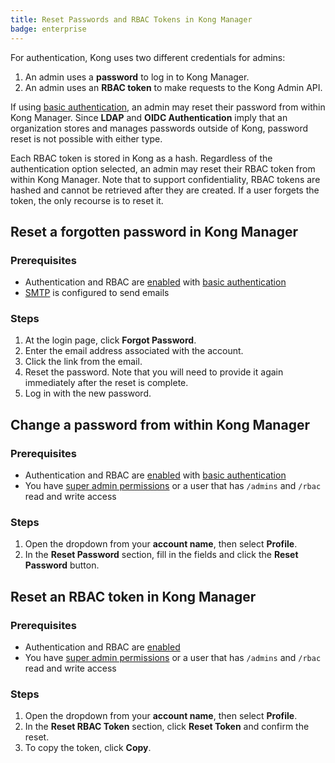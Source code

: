 ```yaml
---
title: Reset Passwords and RBAC Tokens in Kong Manager
badge: enterprise
---
```


For authentication, Kong uses two different credentials for admins:

1. An admin uses a **password** to log in to Kong Manager.
2. An admin uses an **RBAC token** to make requests to the Kong Admin API.

If using [basic authentication](/gateway/{{page.kong_version}}/kong-manager/auth/basic/), an admin may reset their password from within Kong Manager. Since **LDAP** and **OIDC Authentication** imply that an organization stores and manages passwords outside of Kong, password reset is not possible with either type.

Each RBAC token is stored in Kong as a hash. Regardless of the authentication option selected, an admin may reset their RBAC token from within Kong Manager. Note that to support confidentiality, RBAC tokens are hashed and cannot be retrieved after they are created. If a user forgets the token, the only recourse is to reset it.

## Reset a forgotten password in Kong Manager

### Prerequisites

* Authentication and RBAC are [enabled](/gateway/{{page.kong_version}}/kong-manager/auth/rbac/enable/) with [basic authentication](/gateway/{{page.kong_version}}/kong-manager/auth/basic/)
* [SMTP](/gateway/{{page.kong_version}}/kong-manager/configuring-to-send-email/) is configured to send emails

### Steps

1. At the login page, click **Forgot Password**.
2. Enter the email address associated with the account.
3. Click the link from the email.
4. Reset the password. Note that you will need to provide it again immediately after the reset is complete.
5. Log in with the new password.

## Change a password from within Kong Manager

### Prerequisites

* Authentication and RBAC are [enabled](/gateway/{{page.kong_version}}/kong-manager/auth/rbac/enable/) with [basic authentication](/gateway/{{page.kong_version}}/kong-manager/auth/basic/)
* You have [super admin permissions](/gateway/{{page.kong_version}}/kong-manager/auth/super-admin/)
or a user that has `/admins` and `/rbac` read and write access

### Steps

1. Open the dropdown from your **account name**, then select **Profile**.
2. In the **Reset Password** section, fill in the fields and click the **Reset Password** button.

## Reset an RBAC token in Kong Manager

### Prerequisites

* Authentication and RBAC are [enabled](/gateway/{{page.kong_version}}/kong-manager/auth/rbac/enable/)
* You have [super admin permissions](/gateway/{{page.kong_version}}/kong-manager/auth/super-admin/)
or a user that has `/admins` and `/rbac` read and write access

### Steps

1. Open the dropdown from your **account name**, then select **Profile**.
2. In the **Reset RBAC Token** section, click **Reset Token** and confirm the reset.
3. To copy the token, click **Copy**.
